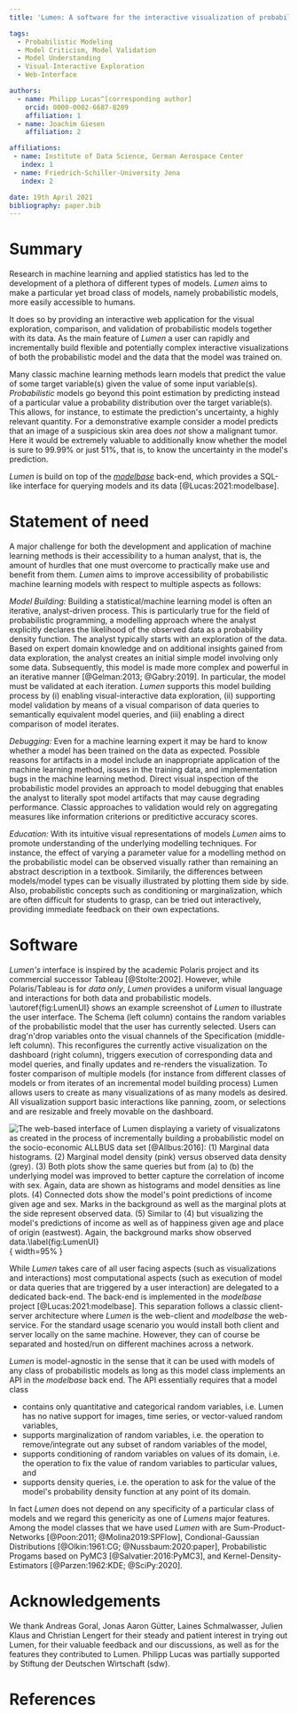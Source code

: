 ```yaml
---
title: 'Lumen: A software for the interactive visualization of probabilistic models together with data'

tags:  
  - Probabilistic Modeling
  - Model Criticism, Model Validation
  - Model Understanding  
  - Visual-Interactive Exploration
  - Web-Interface

authors:
  - name: Philipp Lucas^[corresponding author]
    orcid: 0000-0002-6687-8209
    affiliation: 1
  - name: Joachim Giesen
    affiliation: 2

affiliations:
 - name: Institute of Data Science, German Aerospace Center
   index: 1
 - name: Friedrich-Schiller-University Jena
   index: 2

date: 19th April 2021
bibliography: paper.bib
---
```


# Summary

Research in machine learning and applied statistics has led to the development of a plethora of different types of models.
*Lumen* aims to make a particular yet broad class of models, namely probabilistic models, more easily accessible to humans. 

It does so by providing an interactive web application for the visual exploration, comparison, and validation of probabilistic models together with its data. 
As the main feature of *Lumen* a user can rapidly and incrementally build flexible and potentially complex interactive visualizations of both the probabilistic model and the data that the model was trained on. 

Many classic machine learning methods learn models that predict the value of some target variable(s) given the value of some input variable(s).
*Probabilistic* models go beyond this point estimation by predicting instead of a particular value a probability distribution over the target variable(s).
This allows, for instance, to estimate the prediction's uncertainty, a highly relevant quantity.
For a demonstrative example consider a model predicts that an image of a suspicious skin area does _not_ show a malignant tumor.
Here it would be extremely valuable to additionally know whether the model is sure to 99.99% or just 51%, that is, to know the uncertainty in the model's prediction.

*Lumen* is build on top of the [*modelbase*](https://github.com/lumen-org/modelbase) back-end, which provides a SQL-like interface for querying models and its data [@Lucas:2021:modelbase].

# Statement of need

A major challenge for both the development and application of machine learning methods is their accessibility to a human analyst, that is, the amount of hurdles that one must overcome to practically make use and benefit from them.
*Lumen* aims to improve accessibility of probabilistic machine learning models with respect to multiple aspects as follows:

_Model Building:_
Building a statistical/machine learning model is often an iterative, analyst-driven process.
This is particularly true for the field of probabilistic programming, a modelling approach where the analyst explicitly declares the likelihood of the observed data as a probability density function.
The analyst typically starts with an exploration of the data.
Based on expert domain knowledge and on additional insights gained from data exploration, the analyst creates an initial simple model involving only some data.
Subsequently, this model is made more complex and powerful in an iterative manner [@Gelman:2013; @Gabry:2019].
In particular, the model must be validated at each iteration.
*Lumen* supports this model building process by (i) enabling visual-interactive data exploration, (ii) supporting model validation by means of a visual comparison of data queries to semantically equivalent model queries, and (iii) enabling a direct comparison of model iterates.

_Debugging:_
Even for a machine learning expert it may be hard to know whether a model has been trained on the data as expected.
Possible reasons for artifacts in a model include an inappropriate application of the machine learning method, issues in the training data, and implementation bugs in the machine learning method.
Direct visual inspection of the probabilistic model provides an approach to model debugging that enables the analyst to literally spot model artifacts that may cause degrading performance.
Classic approaches to validation would rely on aggregating measures like information criterions or preditictive accuracy scores.

_Education:_
With its intuitive visual representations of models *Lumen* aims to promote understanding of the underlying modelling techniques. 
For instance, the effect of varying a parameter value for a modelling method on the probabilistic model can be observed visually rather than remaining an abstract description in a textbook.
Similarily, the differences between models/model types can be visually illustrated  by plotting them side by side.
Also, probabilistic concepts such as conditioning or marginalization, which are often difficult for students to grasp, can be tried out interactively, providing immediate feedback on their own expectations.

# Software

*Lumen's* interface is inspired by the academic Polaris project and its commercial successor Tableau [@Stolte:2002]. 
However, while Polaris/Tableau is for _data only_, *Lumen* provides a uniform visual language and interactions for both data and probabilistic models.
\autoref{fig:LumenUI} shows an example screenshot of *Lumen* to illustrate the user interface. 
The Schema (left column) contains the random variables of the probabilistic model that the user has currently selected.
Users can drag'n'drop variables onto the visual channels of the Specification (middle-left column).
This reconfigures the currently active visualization on the dashboard (right column), triggers execution of corresponding data and model queries, and finally updates and re-renders the visualization.
To foster comparison of multiple models (for instance from different classes of models or from iterates of an incremental model building process) Lumen allows users to create as many visualizations of as many models as desired.
All visualization support basic interactions like panning, zoom, or selections and are resizable and freely movable on the dashboard.

![The web-based interface of *Lumen* displaying a variety of visualizatons as created in the process of incrementally building a probabilistic model on the socio-economic ALLBUS data set [@Allbus:2016]: 
(1) Marginal data histograms. 
(2) Marginal model density (pink) versus observed data density (grey). 
(3) Both plots show the same queries but from (a) to (b) the underlying model was improved to better capture the correlation of `income` with `sex`.
Again, data are shown as histograms and model densities as line plots. 
(4) Connected dots show the model's point predictions of `income` given `age` and `sex`.
Marks in the background as well as the marginal plots at the side represent observed data.
(5) Similar to (4) but visualizing the model's predictions of `income` as well as of `happiness` given `age` and place of origin (`eastwest`). 
Again, the background marks show observed data.\label{fig:LumenUI}](joss/example.png){ width=95% }

While *Lumen* takes care of all user facing aspects (such as visualizations and interactions) most computational aspects (such as execution of model or data queries that are triggered by a user interaction) are delegated to a dedicated back-end. 
The back-end is implemented in the *modelbase* project [@Lucas:2021:modelbase].
This separation follows a classic client-server architecture where *Lumen* is the web-client and *modelbase* the web-service.
For the standard usage scenario you would install both client and server locally on the same machine. 
However, they can of course be separated and hosted/run on different machines across a network.

*Lumen* is model-agnostic in the sense that it can be used with models of any class of probabilistic models as long as this model class implements an API in the *modelbase* back end. 
The API essentially requires that a model class 

 * contains only quantitative and categorical random variables, i.e. Lumen has no native support for images, time series, or vector-valued random variables, 
 * supports marginalization of random variables, i.e. the operation to remove/integrate out any subset of random variables of the model, 
 * supports conditioning of random variables on values of its domain, i.e. the operation to fix the value of random variables to particular values, and
 * supports density queries, i.e. the operation to ask for the value of the model's probability density function at any point of its domain.

In fact *Lumen* does not depend on any specificity of a particular class of models and we regard this genericity as one of *Lumens* major features. 
Among the model classes that we have used *Lumen* with are Sum-Product-Networks [@Poon:2011; @Molina2019:SPFlow], Condional-Gaussian Distributions [@Olkin:1961:CG; @Nussbaum:2020:paper], Probabilistic Progams based on PyMC3 [@Salvatier:2016:PyMC3], and Kernel-Density-Estimators [@Parzen:1962:KDE; @SciPy:2020].

# Acknowledgements

We thank Andreas Goral, Jonas Aaron Gütter, Laines Schmalwasser, Julien Klaus and Christian Lengert for their steady and patient interest in trying out Lumen, for their valuable feedback and our discussions, as well as for the features they contributed to Lumen.
Philipp Lucas was partially supported by Stiftung der Deutschen Wirtschaft (sdw). 

# References
